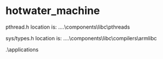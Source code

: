 # hotwater_machine
pthread.h location is:
..\..\components\libc\pthreads

sys/types.h location is:
..\..\components\libc\compilers\armlibc

.\applications